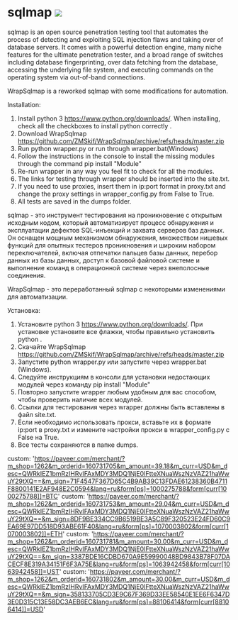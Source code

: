 # sqlmap ![](https://i.imgur.com/fe85aVR.png)

sqlmap is an open source penetration testing tool that automates the process of detecting and exploiting SQL injection flaws and taking over of database servers. It comes with a powerful detection engine, many niche features for the ultimate penetration tester, and a broad range of switches including database fingerprinting, over data fetching from the database, accessing the underlying file system, and executing commands on the operating system via out-of-band connections.



WrapSqlmap is a reworked sqlmap with some modifications for automation.

Installation:

1. Install python 3 https://www.python.org/downloads/. When installing, check all the checkboxes to install python correctly .
2. Download WrapSqlmap https://github.com/ZMSkif/WrapSqlmap/archive/refs/heads/master.zip
3. Run python wrapper.py or run through wrapper.bat(Windows)
4. Follow the instructions in the console to install the missing modules through the command pip install "Module"
5. Re-run wrapper in any way you feel fit to check for all the modules.
6. The links for testing through wrapper should be inserted into the site.txt.
7. If you need to use proxies, insert them in ip:port format in proxy.txt and change the proxy settings in wrapper_config.py from False to True.
8. All tests are saved in the dumps folder.




sqlmap - это инструмент тестирования на проникновение с открытым исходным кодом, который автоматизирует процесс обнаружения и эксплуатации дефектов SQL-инъекций и захвата серверов баз данных. Он оснащен мощным механизмом обнаружения, множеством нишевых функций для опытных тестеров проникновения и широким набором переключателей, включая отпечатки пальцев базы данных, перебор данных из базы данных, доступ к базовой файловой системе и выполнение команд в операционной системе через внеполосные соединения.



WrapSqlmap - это переработанный sqlmap с некоторыми изменениями для автоматизации.

Установка:

1. Установите python 3 https://www.python.org/downloads/. При установке установите все флажки, чтобы правильно установить python .
2. Скачайте WrapSqlmap  https://github.com/ZMSkif/WrapSqlmap/archive/refs/heads/master.zip
3. Запустите python wrapper.py или запустите через wrapper.bat (Windows).
4. Следуйте инструкциям в консоли для установки недостающих модулей через команду pip install "Module"
5. Повторно запустите wrapper любым удобным для вас способом, чтобы проверить наличие всех модулей.
6. Ссылки для тестирования через wrapper должны быть вставлены в файл site.txt.
7. Если необходимо использовать прокси, вставьте их в формате ip:port в proxy.txt и измените настройки прокси в wrapper_config.py с False на True.
8. Все тесты сохраняются в папке dumps.



custom: 'https://payeer.com/merchant/?m_shop=1262&m_orderid=160731705&m_amount=39.18&m_curr=USD&m_desc=QWRkIEZ1bmRzIHRvIFAxMDY3MDQ1NjE0IFtteXNuaWszNzVAZ21haWwuY29tXQ==&m_sign=71F4547F367D65C4B9AB39C13FDAE61238360B4711F8800141E2AF948E2C0594&lang=ru&form[ps]=1000275788&form[curr[1000275788]]=BTC'
custom: 'https://payeer.com/merchant/?m_shop=1262&m_orderid=160731753&m_amount=29.04&m_curr=USD&m_desc=QWRkIEZ1bmRzIHRvIFAxMDY3MDQ1NjE0IFtteXNuaWszNzVAZ21haWwuY29tXQ==&m_sign=8DF9BE334CC9B6519BE3A5C89F320523E24FD60C9EA69E97DD518D93ABE61F40&lang=ru&form[ps]=1070003802&form[curr[1070003802]]=ETH'
custom: 'https://payeer.com/merchant/?m_shop=1262&m_orderid=160731781&m_amount=30.00&m_curr=USD&m_desc=QWRkIEZ1bmRzIHRvIFAxMDY3MDQ1NjE0IFtteXNuaWszNzVAZ21haWwuY29tXQ==&m_sign=3387BDE16CDBD670A9E59990048BD9843B78F07DACECF8E319A34151F6F3A75E&lang=ru&form[ps]=1063942458&form[curr[1063942458]]=UST'
custom: 'https://payeer.com/merchant/?m_shop=1262&m_orderid=160731802&m_amount=30.00&m_curr=USD&m_desc=QWRkIEZ1bmRzIHRvIFAxMDY3MDQ1NjE0IFtteXNuaWszNzVAZ21haWwuY29tXQ==&m_sign=358133705CD3E9C67F369D33EE58540E1EE6F6347D3E0D315C13E58DC3AEB6EC&lang=ru&form[ps]=88106414&form[curr[88106414]]=USD'

